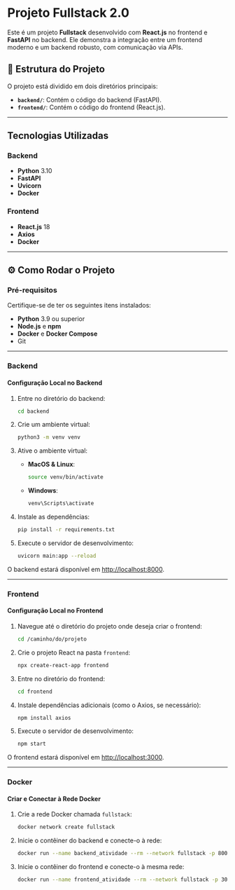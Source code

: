 # Projeto Fullstack 2.0

Este é um projeto **Fullstack** desenvolvido com **React.js** no frontend e **FastAPI** no backend. Ele demonstra a integração entre um frontend moderno e um backend robusto, com comunicação via APIs.

## 📁 Estrutura do Projeto

O projeto está dividido em dois diretórios principais:

- **`backend/`**: Contém o código do backend (FastAPI).
- **`frontend/`**: Contém o código do frontend (React.js).

---

## Tecnologias Utilizadas

### Backend
- **Python** 3.10
- **FastAPI**
- **Uvicorn**
- **Docker**

### Frontend
- **React.js** 18
- **Axios**
- **Docker**

---

## ⚙️ Como Rodar o Projeto

### Pré-requisitos
Certifique-se de ter os seguintes itens instalados:
- **Python** 3.9 ou superior
- **Node.js** e **npm**
- **Docker** e **Docker Compose**
- Git

---

### Backend

#### Configuração Local no Backend

1. Entre no diretório do backend:
   ```bash
   cd backend
   ```

2. Crie um ambiente virtual:
   ```bash
   python3 -m venv venv
   ```

3. Ative o ambiente virtual:
   - **MacOS & Linux**:
     ```bash
     source venv/bin/activate
     ```
   - **Windows**:
     ```bash
     venv\Scripts\activate
     ```

4. Instale as dependências:
   ```bash
   pip install -r requirements.txt
   ```

5. Execute o servidor de desenvolvimento:
   ```bash
   uvicorn main:app --reload
   ```

O backend estará disponível em [http://localhost:8000](http://localhost:8000).

---

### Frontend

#### Configuração Local no Frontend

1. Navegue até o diretório do projeto onde deseja criar o frontend:
   ```bash
   cd /caminho/do/projeto
   ```

2. Crie o projeto React na pasta `frontend`:
   ```bash
   npx create-react-app frontend
   ```

3. Entre no diretório do frontend:
   ```bash
   cd frontend
   ```

4. Instale dependências adicionais (como o Axios, se necessário):
   ```bash
   npm install axios
   ```

5. Execute o servidor de desenvolvimento:
   ```bash
   npm start
   ```

O frontend estará disponível em [http://localhost:3000](http://localhost:3000).

---

### Docker

#### Criar e Conectar à Rede Docker

1. Crie a rede Docker chamada `fullstack`:
   ```bash
   docker network create fullstack
   ```

2. Inicie o contêiner do backend e conecte-o à rede:
   ```bash
   docker run --name backend_atividade --rm --network fullstack -p 8000:8000 backend_atividade
   ```

3. Inicie o contêiner do frontend e conecte-o à mesma rede:
   ```bash
   docker run --name frontend_atividade --rm --network fullstack -p 3000:3000 frontend_atividade
   ```